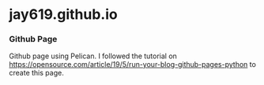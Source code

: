 # jay619.github.io

<h3> Github Page </h3>

Github page using Pelican. I followed the tutorial on https://opensource.com/article/19/5/run-your-blog-github-pages-python to create this page.
